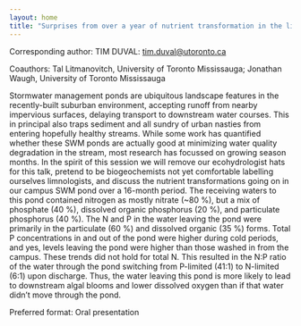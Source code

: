 ```yaml
---
layout: home
title: "Surprises from over a year of nutrient transformation in the life of a constructed urban pond"
---
```



Corresponding author: TIM DUVAL: tim.duval@utoronto.ca

Coauthors: Tal Litmanovitch, University of Toronto Mississauga;
 Jonathan Waugh, University of Toronto Mississauga 

Stormwater management ponds are ubiquitous landscape features in the recently-built suburban environment, accepting runoff from nearby impervious surfaces, delaying transport to downstream water courses. This in principal also traps sediment and all sundry of urban nasties from entering hopefully healthy streams. While some work has quantified whether these SWM ponds are actually good at minimizing water quality degradation in the stream, most research has focussed on growing season months. In the spirit of this session we will remove our ecohydrologist hats for this talk, pretend to be biogeochemists not yet comfortable labelling ourselves limnologists, and discuss the nutrient transformations going on in our campus SWM pond over a 16-month period. The receiving waters to this pond contained nitrogen as mostly nitrate (~80 %), but a mix of phosphate (40 %), dissolved organic phosphorus (20 %), and particulate phosphorus (40 %). The N and P in the water leaving the pond were primarily in the particulate (60 %) and dissolved organic (35 %) forms. Total P concentrations in and out of the pond were higher during cold periods, and yes, levels leaving the pond were higher than those washed in from the campus. These trends did not hold for total N. This resulted in the N:P ratio of the water through the pond switching from P-limited (41:1) to N-limited (6:1) upon discharge. Thus, the water leaving this pond is more likely to lead to downstream algal blooms and lower dissolved oxygen than if that water didn’t move through the pond.

Preferred format: Oral presentation
